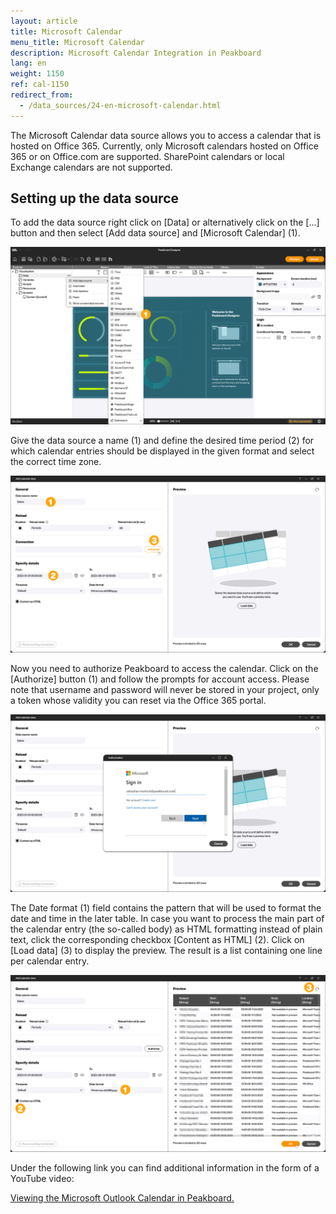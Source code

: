 ```yaml
---
layout: article
title: Microsoft Calendar
menu_title: Microsoft Calendar
description: Microsoft Calendar Integration in Peakboard
lang: en
weight: 1150
ref: cal-1150
redirect_from:
  - /data_sources/24-en-microsoft-calendar.html
---
```


The Microsoft Calendar data source allows you to access a calendar that is hosted on Office 365. Currently, only Microsoft calendars hosted on Office 365 or on Office.com are supported. SharePoint calendars or local Exchange calendars are not supported.

## Setting up the data source

To add the data source right click on [Data] or alternatively click on the [...] button and then select [Add data source] and [Microsoft Calendar] (1).

![Add data source](/assets/images/data-sources/mscal/en_mscal-01.png)

Give the data source a name (1) and define the desired time period (2) for which calendar entries should be displayed in the given format and select the correct time zone.

![Data Sources Dialog](/assets/images/data-sources/mscal/en_mscal-02.png)

Now you need to authorize Peakboard to access the calendar. Click on the [Authorize] button (1) and follow the prompts for account access. Please note that username and password will never be stored in your project, only a token whose validity you can reset via the Office 365 portal.

![Authorization](/assets/images/data-sources/mscal/en_mscal-03.png)

The Date format (1) field contains the pattern that will be used to format the date and time in the later table. In case you want to process the main part of the calendar entry (the so-called body) as HTML formatting instead of plain text, click the corresponding checkbox [Content as HTML] (2).
Click on [Load data] (3) to display the preview.
The result is a list containing one line per calendar entry.

![Preview](/assets/images/data-sources/mscal/en_mscal-04.png)

Under the following link you can find additional information in the form of a YouTube video:

[Viewing the Microsoft Outlook Calendar in Peakboard.](https://www.youtube.com/watch?v=0LsEXH9-r7s)
